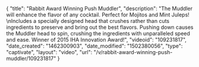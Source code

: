 {
    "title": "Rabbit Award Winning Push Muddler",
    "description": "The Muddler will enhance the flavor of any cocktail. Perfect for Mojitos and Mint Juleps! \nIncludes a specially designed head that crushes rather than cuts ingredients to preserve and bring out the best flavors. Pushing down causes the Muddler head to spin, crushing the ingredients with unparalleled speed and ease. Winner of 2015 IHA Innovation Award!",
    "videoid": "109231817",
    "date_created": "1462300903",
    "date_modified": "1502380056",
    "type": "captivate",
    "layout": "video",
    "url": "\/v\/rabbit-award-winning-push-muddler\/109231817"
}